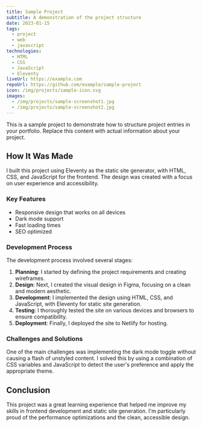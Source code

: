 ```yaml
---
title: Sample Project
subtitle: A demonstration of the project structure
date: 2023-01-15
tags:
  - project
  - web
  - javascript
technologies:
  - HTML
  - CSS
  - JavaScript
  - Eleventy
liveUrl: https://example.com
repoUrl: https://github.com/example/sample-project
icon: /img/projects/sample-icon.svg
images:
  - /img/projects/sample-screenshot1.jpg
  - /img/projects/sample-screenshot2.jpg
---
```


This is a sample project to demonstrate how to structure project entries in your portfolio. Replace this content with actual information about your project.

## How It Was Made

I built this project using Eleventy as the static site generator, with HTML, CSS, and JavaScript for the frontend. The design was created with a focus on user experience and accessibility.

### Key Features

- Responsive design that works on all devices
- Dark mode support
- Fast loading times
- SEO optimized

### Development Process

The development process involved several stages:

1. **Planning**: I started by defining the project requirements and creating wireframes.
2. **Design**: Next, I created the visual design in Figma, focusing on a clean and modern aesthetic.
3. **Development**: I implemented the design using HTML, CSS, and JavaScript, with Eleventy for static site generation.
4. **Testing**: I thoroughly tested the site on various devices and browsers to ensure compatibility.
5. **Deployment**: Finally, I deployed the site to Netlify for hosting.

### Challenges and Solutions

One of the main challenges was implementing the dark mode toggle without causing a flash of unstyled content. I solved this by using a combination of CSS variables and JavaScript to detect the user's preference and apply the appropriate theme.

## Conclusion

This project was a great learning experience that helped me improve my skills in frontend development and static site generation. I'm particularly proud of the performance optimizations and the clean, accessible design. 